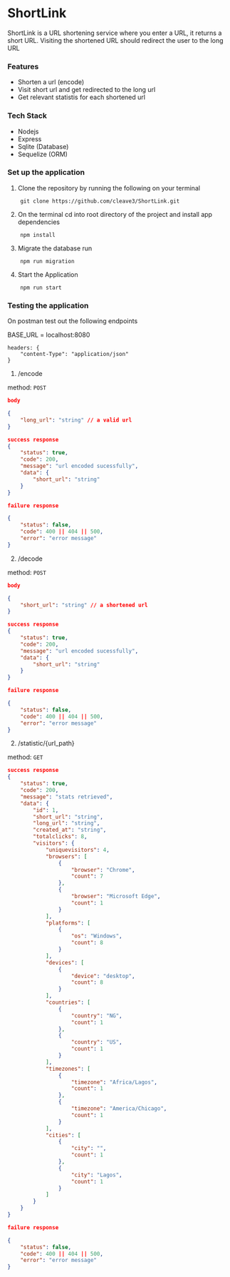 # ShortLink

ShortLink is a URL shortening service where you enter a URL, it returns a short URL. Visiting the shortened URL should redirect the user to the long URL

### Features

- Shorten a url (encode)
- Visit short url and get redirected to the long url
- Get relevant statistis for each shortened url

### Tech Stack

- Nodejs
- Express
- Sqlite (Database)
- Sequelize (ORM)

### Set up the application

1.  Clone the repository by running the following on your terminal

```
    git clone https://github.com/cleave3/ShortLink.git
```

2.  On the terminal cd into root directory of the project and install app dependencies

```
    npm install
```

3. Migrate the database run

```
    npm run migration
```

4.  Start the Application

```
    npm run start
```

### Testing the application

On postman test out the following endpoints

BASE_URL = localhost:8080

```
headers: {
    "content-Type": "application/json"
}

```

1. /encode

method: `POST`

```json
body

{
    "long_url": "string" // a valid url
}

success response
{
    "status": true,
    "code": 200,
    "message": "url encoded sucessfully",
    "data": {
        "short_url": "string"
    }
}

failure response

{
    "status": false,
    "code": 400 || 404 || 500,
    "error": "error message"
}

```

2. /decode

method: `POST`

```json
body

{
    "short_url": "string" // a shortened url
}

success response
{
    "status": true,
    "code": 200,
    "message": "url encoded sucessfully",
    "data": {
        "short_url": "string"
    }
}

failure response

{
    "status": false,
    "code": 400 || 404 || 500,
    "error": "error message"
}
```

2. /statistic/{url_path}

method: `GET`

```json
success response
{
    "status": true,
    "code": 200,
    "message": "stats retrieved",
    "data": {
        "id": 1,
        "short_url": "string",
        "long_url": "string",
        "created_at": "string",
        "totalclicks": 8,
        "visitors": {
            "uniquevisitors": 4,
            "browsers": [
                {
                    "browser": "Chrome",
                    "count": 7
                },
                {
                    "browser": "Microsoft Edge",
                    "count": 1
                }
            ],
            "platforms": [
                {
                    "os": "Windows",
                    "count": 8
                }
            ],
            "devices": [
                {
                    "device": "desktop",
                    "count": 8
                }
            ],
            "countries": [
                {
                    "country": "NG",
                    "count": 1
                },
                {
                    "country": "US",
                    "count": 1
                }
            ],
            "timezones": [
                {
                    "timezone": "Africa/Lagos",
                    "count": 1
                },
                {
                    "timezone": "America/Chicago",
                    "count": 1
                }
            ],
            "cities": [
                {
                    "city": "",
                    "count": 1
                },
                {
                    "city": "Lagos",
                    "count": 1
                }
            ]
        }
    }
}

failure response

{
    "status": false,
    "code": 400 || 404 || 500,
    "error": "error message"
}
```
